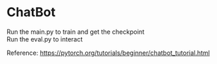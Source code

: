 # ChatBot

Run the main.py to train and get the checkpoint  
Run the eval.py to interact

Reference: https://pytorch.org/tutorials/beginner/chatbot_tutorial.html
